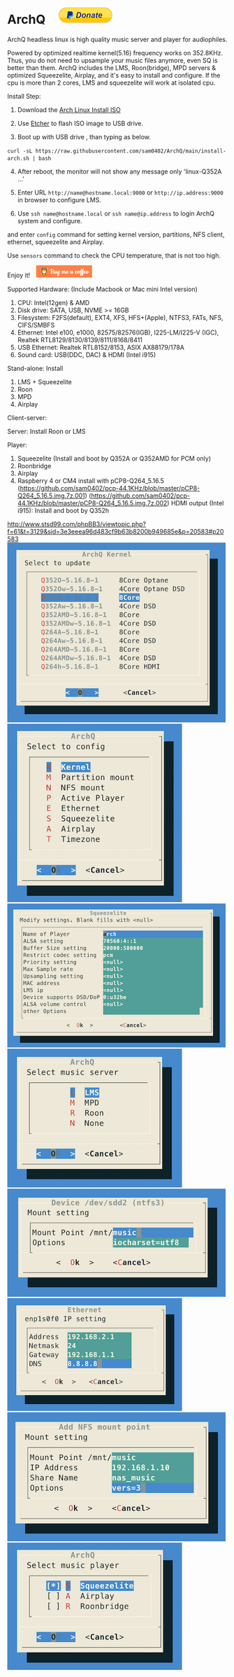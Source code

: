 # ArchQ　[![Donate](images/pdonate.png)](https://paypal.me/sam402shu)

ArchQ headless linux is high quality music server and player for audiophiles.

Powered by optimized realtime kernel(5.16) frequency works on 352.8KHz.
Thus, you do not need to upsample your music files anymore, even SQ is better than them.
ArchQ includes the LMS, Roon(bridge), MPD servers & optimized Squeezelite, Airplay, and it's easy to install and configure.
If the cpu is more than 2 cores, LMS and squeezelite will work at isolated cpu.

Install Step:
1. Download the [Arch Linux Install ISO](http://mirror.rackspace.com/archlinux/iso/latest/)

2. Use [Etcher](https://www.balena.io/etcher/?) to flash ISO image to USB drive.

3. Boot up with USB drive , than typing as below.
 
`curl -sL https://raw.githubusercontent.com/sam0402/ArchQ/main/install-arch.sh | bash`

4. After reboot, the monitor will not show any message only 'linux-Q352A ...'

5. Enter URL `http://name@hostname.local:9000` or `http://ip.address:9000` in browser to configure LMS.

6. Use `ssh name@hostname.local` or `ssh name@ip.address` to login ArchQ system and configure.

  and enter `config` command for setting kernel version, partitions, NFS client, ethernet, squeezelite and Airplay.

Use `sensors` command to check the CPU temperature, that is not too high.

Enjoy it!　[![Donate](images/buymeacoffee.png)](https://buymeacoff.ee/samshu.tw)
 
Supported Hardware: (Include Macbook or Mac mini Intel version)
 1. CPU: Intel(12gen) & AMD 
 2. Disk drive: SATA, USB, NVME >= 16GB
 3. Filesystem: F2FS(default), EXT4, XFS, HFS+(Apple), NTFS3, FATs, NFS, CIFS/SMBFS
 4. Ethernet: Intel e100, e1000, 82575/82576(IGB), I225-LM/I225-V (IGC), Realtek RTL8129/8130/8139/8111/8168/8411
 5. USB Ethernet: Realtek RTL8152/8153, ASIX AX88179/178A
 6. Sound card: USB(DDC, DAC) & HDMI (Intel i915)

Stand-alone: Install
 1. LMS + Squeezelite
 2. Roon
 4. MPD
 5. Airplay

Client-server:

 Server: Install Roon or LMS
 
 Player:
  1. Squeezelite (Install and boot by Q352A or Q352AMD for PCM only)
  3. Roonbridge
  4. Airplay
  5. Raspberry 4 or CM4 install with pCP8-Q264_5.16.5 
     (https://github.com/sam0402/pcp-44.1KHz/blob/master/pCP8-Q264_5.16.5.img.7z.001)
     (https://github.com/sam0402/pcp-44.1KHz/blob/master/pCP8-Q264_5.16.5.img.7z.002)
 HDMI output (Intel i915): Install and boot by Q352h
 
http://www.stsd99.com/phpBB3/viewtopic.php?f=61&t=3129&sid=3e3eeea96d483cf9b63b8200b949685e&p=20583#p20583
![Kernel](images/kernel.png)
![Config](images/config.png)
![Squeezelite](images/squeezelite.png)
![Server](images/server.png)
![Partition](images/partition_mount.png)
![ethernet](images/ethernet.png)
![NFS](images/nfs_mount.png)
![Player](images/player.png)
